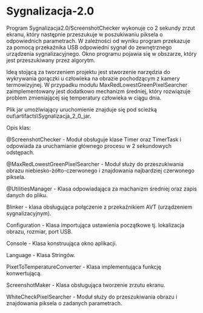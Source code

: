 # Sygnalizacja-2.0


Program Sygnalizacja2.0/ScreenshotChecker wykonuje co 2 sekundy zrzut ekranu, który następnie przeszukuje w poszukiwaniu piksela o odpowiednich parametrach. W zależności od wyniku program przekazuje za pomocą przekaźnika USB odpowiedni sygnał do zewnętrznego urządzenia sygnalizacyjnego. Okno programu pojawia się w obszarze, który jest przeszukiwany przez algorytm.

Ideą stojącą za tworzeniem projektu jest stworzenie narzędzia do wykrywania gorączki u człowieka na obrazie pochodzącym z kamery termowizyjnej. W przypadku modułu MaxRedLowestGreenPixelSearcher zaimplementowany jest dodatkowo mechanizm średniej, który rozwiązuje problem zmieniającej się temperatury człowieka w ciągu dnia.

Plik jar umożlwiający uruchomienie znajduje się pod scieżką out\artifacts\Sygnalizacja_2_0_jar.







Opis klas:

@ScreenshotChecker - Moduł obsługuje klase Timer oraz TimerTask i odpowiada za uruchamianie głównego procesu w 2 sekundowych odstępach.

@MaxRedLowestGreenPixelSearcher - Moduł służy do przeszukiwania obrazu niebiesko-żółto-czerwonego i znajdowania najbardziej czerwonego piksela. 

@UtilitiesManager - Klasa odpowiadająca za machanizm średniej oraz zapis danych do pliku.


Blinker - klasa obsługująca połączenie z przekaźnikiem AVT (urządzeniem sygnalizacyjnym).

Configuration - Klasa importująca ustawienia początkowe tj. lokalizacja obrazu, rozmiar, port USB.

Console - Klasa konstruująca okno aplikacji.

Language - Klasa Stringów.

PixetToTemperatureConverter - Klasa implementująca funkcję konwertującą.

ScreenshotMaker - Klasa obsługująca tworzenie zrzutu ekranu.

WhiteCheckPixelSearcher - Moduł służy do przeszukiwania obrazu i znajdowania piksela o zadanych parametrach.

